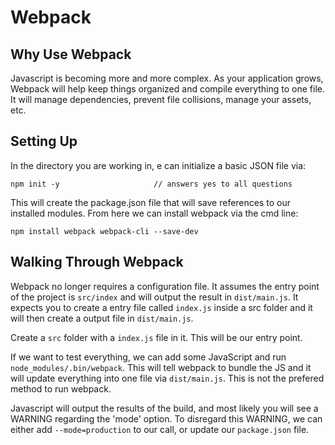 # Webpack

## Why Use Webpack
Javascript is becoming more and more complex. As your application grows, Webpack will help keep things organized and compile everything to one file. It will manage dependencies, prevent file collisions, manage your assets, etc. 

## Setting Up
In the directory you are working in, e can initialize a basic JSON file via:

    npm init -y                     // answers yes to all questions

This will create the package.json file that will save references to our installed modules. From here we can install webpack via the cmd line:

    npm install webpack webpack-cli --save-dev

## Walking Through Webpack

Webpack no longer requires a configuration file. It assumes the entry point of the project is ```src/index``` and will output the result in ```dist/main.js```. It expects you to create a entry file called ```index.js``` inside a src folder and it will then create a output file in ```dist/main.js```.

Create a ```src``` folder with a ```index.js``` file in it. This will be our entry point.

If we want to test everything, we can add some JavaScript and run ```node_modules/.bin/webpack```. This will tell webpack to bundle the JS and it will update everything into one file via ```dist/main.js```. This is not the prefered method to run webpack. 

Javascript will output the results of the build, and most likely you will see a WARNING regarding the 'mode' option. To disregard this WARNING, we can either add ```--mode=production``` to our call, or update our ```package.json``` file. 